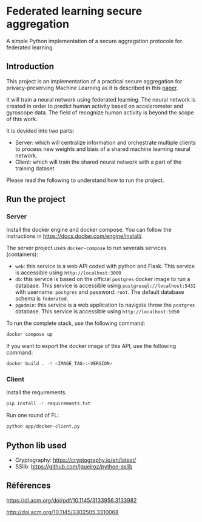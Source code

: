 # Federated learning secure aggregation

A simple Python implementation of a secure aggregation protocole for federated learning.

## Introduction

This project is an implementation of a practical secure aggregation for privacy-preserving Machine Learning as it is described in this [paper](https://dl.acm.org/doi/pdf/10.1145/3133956.3133982?download=true).

It will train a neural network using federated learning. The neural network is created in order to predict human activity based on accelerometer and gyroscope data. The field of recognize human activity is beyond the scope of this work.

It is devided into two parts:

- Server: which will centralize information and orchestrate multiple clients to process new weights and biais of a shared machine learning neural network.
- Client: which will train the shared neural network with a part of the training dataset

Please read the following to understand how to run the project.

## Run the project

### Server
Install the docker engine and docker compose. You can follow the instructions in https://docs.docker.com/engine/install/. 

The server project uses `docker-compose` to run severals services (containers):

- `web`: this service is a web API coded with python and Flask. This service is accessible using `http://localhost:3000`
- `db`: this service is based on the official `postgres` docker image to run a database. This service is accessible using `postgresql://localhost:5432` with username: `postgres` and password: `root`. The default database schema is `federated`. 
- `pgadmin`: this service is a web application to navigate throw the `postgres` database. This service is accessible using `http://localhost:5050`

To run the complete stack, use the following command:
```bash
docker compose up
```

If you want to export the docker image of this API, use the following command:
```bash
docker build . -t <IMAGE_TAG>:<VERSION>
```

### Client

Install the requirements.
```bash
pip install -r requirements.txt
```
Run one round of FL:
```bash
python app/docker-client.py
```

## Python lib used

- Cryptography: https://cryptography.io/en/latest/
- SSlib: https://github.com/jqueiroz/python-sslib

## Références

https://dl.acm.org/doi/pdf/10.1145/3133956.3133982

http://doi.acm.org/10.1145/3302505.3310068
